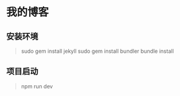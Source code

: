 # 我的博客

## 安装环境

> sudo gem install jekyll
> sudo gem install bundler
> bundle install

## 项目启动

> npm run dev